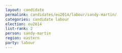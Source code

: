 ```yaml
---
layout: candidate
permalink: candidates/eu2014/labour/sandy-martin/
categories: candidate labour
election: eu2014
list-rank: 2
person: sandy-martin
region: eastern
party: labour
---
```

